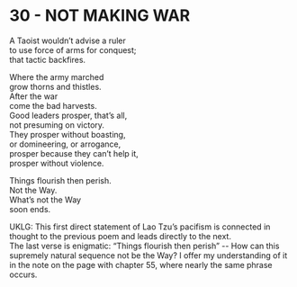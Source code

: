 # 30 - NOT MAKING WAR



A Taoist wouldn’t advise a ruler  
to use force of arms for conquest;  
that tactic backfires.  

Where the army marched  
grow thorns and thistles.  
After the war  
come the bad harvests.  
Good leaders prosper, that’s all,  
not presuming on victory.  
They prosper without boasting,  
or domineering, or arrogance,  
prosper because they can’t help it,  
prosper without violence.  

Things flourish then perish.  
Not the Way.  
What’s not the Way  
soon ends.  


UKLG: This first direct statement of Lao Tzu’s pacifism is connected in thought to the previous poem and leads directly to the next.  
    The last verse is enigmatic: “Things flourish then perish” -- How can this supremely natural sequence not be the Way? I offer my understanding of it in the note on the page with chapter 55, where nearly the same phrase occurs.  

